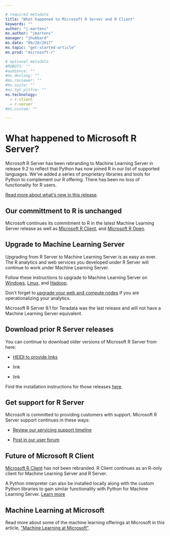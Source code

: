 ```yaml
---

# required metadata
title: "What happened to Microsoft R Server and R Client"
keywords: ""
author: "j-martens"
ms.author: "jmartens"
manager: "jhubbard"
ms.date: "09/20/2017"
ms.topic: "get-started-article"
ms.prod: "microsoft-r"

# optional metadata
#ROBOTS: ""
#audience: ""
#ms.devlang: ""
#ms.reviewer: ""
#ms.suite: ""
#ms.tgt_pltfrm: ""
ms.technology:
  - r-client
  - r-server
#ms.custom: ""

---
```


# What happened to Microsoft R Server?

Microsoft R Server has been rebranding to Machine Learning Server in release 9.2 to reflect that Python has now joined R in our list of supported languages. We've added a series of proprietary libraries and tools for Python to complement our R offering. There has been no loss of functionality for R users.

[Read more about what's new in this release](something.md).

## Our committment to R is unchanged

Microsoft continues its commitment to R in the latest Machine Learning Server release as well as [Microsoft R Client](something.md), and [Microsoft R Open](https://mran.microsoft.com).

## Upgrade to Machine Learning Server

Upgrading from R Server to Machine Learning Server is as easy as ever. The R analytics and web services you developed under R Server will continue to work under Machine Learning Server.

Follow these instructions to upgrade to Machine Learning Server on [Windows](something.md), [Linux](something.md), and [Hadoop](something.md). 

Don't forget to [upgrade your web and compute nodes]() if you are operationalizing your analytics.


Microsoft R Server 9.1 for Teradata was the last release and will not have a Machine Learning Server equivalent.

## Download prior R Server releases

You can continue to download older versions of Microsoft R Server from here:

+ [HEIDI to provide links](something.md) 

+ link

+ link

Find the installation instructions for those releases [here](something.md). 

## Get support for R Server

Microsoft is committed to providing customers with support. Microsoft R Server support continues in these ways: 
+ [Review our servicing support timeline](resources-servicing-support.md)

+ [Post in our user forum](https://social.technet.microsoft.com/Forums/en-US/home?forum=MicrosoftR)  

## Future of Microsoft R Client

[Microsoft R Client](r-client/what-is-microsoft-r-client.md) has not been rebranded. R Client continues as an R-only client for Machine Learning Server and R Server. 

A Python interpreter can also be installed locally along with the custom Python libraries to gain similar functionality with Python for Machine Learning Server. [Learn more](something.md)

## Machine Learning at Microsoft

Read more about some of the machine learning offerings at Microsoft in this article, ["Machine Learning at Microsoft"](something.md).